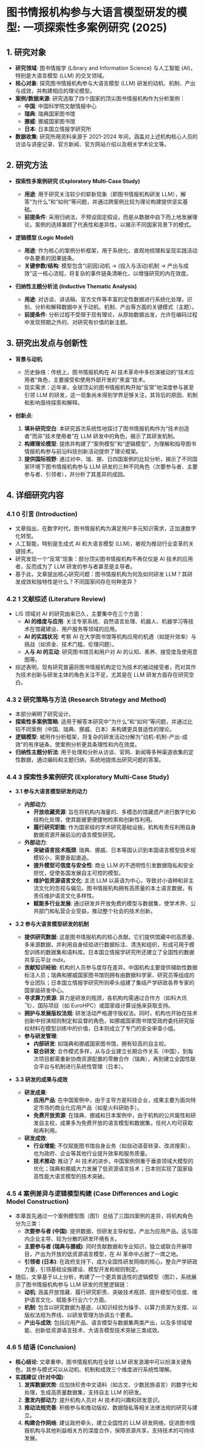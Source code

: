  # 图书情报机构参与大语言模型研发的模型: 一项探索性多案例研究 (2025)

## 1. 研究对象
- **研究领域**: 图书情报学 (Library and Information Science) 与人工智能 (AI)，特别是大语言模型 (LLM) 的交叉领域。
- **核心对象**: 探究图书情报机构参与大语言模型 (LLM) 研发的动机、机制、产出与成效，并构建相应的理论模型。
- **案例/数据来源**: 研究选取了四个国家的顶尖图书情报机构作为分析案例：
    - **中国**: 中国科学院文献情报中心
    - **瑞典**: 瑞典国家图书馆
    - **挪威**: 挪威国家图书馆
    - **日本**: 日本国立情报学研究所
- **数据收集**: 研究所用资料来源于 2021-2024 年间，涵盖对上述机构核心人员的访谈与讲座记录、官方新闻、官方网站介绍以及相关学术论文等。

## 2. 研究方法
- **探索性多案例研究 (Exploratory Multi-Case Study)**
    - **用途**: 用于研究关注较少的崭新现象（即图书情报机构研发 LLM），解答“为什么”和“如何”等问题，并通过跨案例比较为理论构建提供坚实基础。
    - **前提条件**: 采用归纳法，不预设固定假设，而是从数据中自下而上地发展理论。案例的选择兼顾了代表性和差异性，以揭示不同国家背景下的模式。

- **逻辑模型 (Logic Model)**
    - **用途**: 作为核心的案例分析框架，用于系统化、直观地梳理和呈现实践活动中各要素的因果链条。
    - **关键参数/结构**: 模型包含“(前因)动机 → (投入与活动)机制 → 产出与成效”这一核心流程，将复杂的事件链条清晰化，以增强研究的内在效度。

- **归纳性主题分析法 (Inductive Thematic Analysis)**
    - **用途**: 对访谈、讲话稿、官方文件等丰富的定性数据进行系统化处理，识别、分析和解释数据中关于动机、机制、产出等方面的关键模式（主题）。
    - **前提条件**: 分析过程不受限于现有理论，从原始数据出发，允许在编码过程中发现预期之外的、对研究有价值的新主题。

## 3. 研究出发点与创新性
- **背景与动机**:
    - 历史脉络：传统上，图书情报机构在 AI 技术革命中多扮演被动的“技术应用者”角色，主要接受和使用外部开发的“黑盒”技术。
    - 现实需求：近年来，全球顶尖的图书情报机构开始“反常”地深度参与甚至引领 LLM 的研发，这一现象尚未得到学界足够关注，其背后的原因、机制和影响亟待探索和解释。

- **创新点**:
    1. **填补研究空白**: 本研究首次系统性地探讨了图书情报机构作为“技术创造者”而非“技术使用者”在 LLM 研发中的角色，揭示了其研发机制。
    2. **构建理论模型**: 提炼并构建了“案例模型”和“逻辑模型”，为理解和指导图书情报机构参与前沿科技创新活动提供了理论框架。
    3. **提供国际视野**: 通过对中、瑞、挪、日四国案例的比较分析，揭示了不同国家环境下图书情报机构参与 LLM 研发的三种不同角色（次要参与者、主要参与者、引领者），并分析了其差异的成因。

## 4. 详细研究内容
### 4.1 0 引言 (Introduction)
- 文章指出，在数字时代，图书情报机构为满足用户多元知识需求，正加速数字化转型。
- 人工智能，特别是生成式 AI 和大语言模型 (LLM)，被视为推动行业变革的关键技术。
- 研究发现一个“反常”现象：部分顶尖图书情报机构不再仅仅是 AI 技术的应用者，反而成为了 LLM 研发的参与者甚至是主导者。
- 基于此，文章提出核心研究问题：图书情报机构为何及如何研发 LLM？其研发成效和独特性是什么？不同国家间存在何种差异？

### 4.2 1 文献综述 (Literature Review)
- LIS 领域对 AI 的研究由来已久，主要集中在三个方面：
    - **AI 的维度与应用**: 关注专家系统、自然语言处理、机器人、机器学习等技术在馆藏建设、用户服务等领域的应用。
    - **AI 的实践状况**: 考察 AI 在大学图书馆等机构应用的机遇（如提升效率）与挑战（如资金、技术门槛、伦理问题）。
    - **人与 AI 的互动**: 研究图书馆员和用户对 AI 的认知、素养、接受度及使用意图等。
- 综述表明，现有研究普遍将图书情报机构定位为技术的被动接受者，而对其作为技术创新与研发主体的角色关注不足，尤其是在 LLM 研发方面存在研究空白。

### 4.3 2 研究策略与方法 (Research Strategy and Method)
- 本部分阐明了研究设计。
- **探索性多案例策略**: 适用于解答本研究中“为什么”和“如何”等问题，并通过比较不同案例（中国、瑞典、挪威、日本）来构建更具普适性的理论。
- **逻辑模型**: 被用作分析框架，将复杂的研发活动分解为“动机-机制-产出-成效”的有序链条，使案例分析更具条理性和内在效度。
- **归纳性主题分析法**: 用于处理和分析从访谈、官网、新闻等多种渠道收集的定性数据，通过编码和主题归纳，系统地提炼出研究问题的答案。

### 4.4 3 探索性多案例研究 (Exploratory Multi-Case Study)
- **3.1 参与大语言模型研发的动力**
    - **内部动力**:
        - **开放收藏资源**: 旨在将机构内海量的、多模态的馆藏遗产进行数字化和结构化处理，使其能被更便捷地检索和创新性利用。
        - **履行研究职能**: 作为国家级的学术研究基础设施，机构有责任利用自身数据资源开展前沿的语言模型研究。
    - **外部动力**:
        - **突破语言技术瓶颈**: 瑞典、挪威、日本等国认识到本国语言模型技术规模较小，需要奋起直追。
        - **提升模型可信度与安全性**: 商业 LLM 的不透明性引发数据隐私和安全担忧，促使各国发展自主可控的模型。
        - **维护低资源语言文化**: 主流 LLM 以英语为中心，导致对小语种和非主流文化的忽视与偏见。图书情报机构拥有高质量的本土语言数据，有责任维护语言文化多样性。
        - **赋能多行业发展**: 通过研发并开放免费的模型与数据集，使学术界、公共部门和私营企业受益，推动整个社会的技术创新。

- **3.2 参与大语言模型研发的机制**
    - **提供研究数据**: 这是图书情报机构的核心贡献。它们提供馆藏中的高质量、多来源数据，并利用自身经验进行数据标注、清洗和组织，形成可用于模型训练的数据集和语料库。日本国立情报学研究所还建立了全国性的数据共享云平台 mdx。
    - **贡献知识经验**: 机构的人员参与度存在差异。中国机构主要提供辅助性数据标注人员；瑞典和挪威国家图书馆则拥有由数据科学家、研究员等组成的专业团队；日本国立情报学研究所则牵头组建了集结产学研政各界专家的国家级研发中心。
    - **寻求算力资源**: 算力是研发的瓶颈，各机构均需通过合作方（如科大讯飞）、国际项目（如 EuroHPC）或国家级计算设施来获取支持。
    - **拥护与发展版权法规**: 研发活动严格遵守版权法。同时，机构也开始在技术创新中扮演规则制定和监督的角色，如挪威国家图书馆受政府委托研究版权材料在模型训练中的价值，日本则成立了专门的安全审查小组。
    - **参与研发管理**:
        - **内部研发**: 如瑞典和挪威国家图书馆，拥有较高的自主权。
        - **联合研发**: 合作模式多样，从与企业建立长期合作关系（中国），到每次项目都需重新协商资源配置的零散合作（瑞典），再到建立全国性联合平台与机制进行系统性管理（日本）。

- **3.3 研发的成果与成效**
    - **研发成果**:
        - **应用产品**: 在中国案例中，由于主导方是科技企业，成果主要为面向特定市场的商业化应用产品（如星火科研助手）。
        - **免费开放资源**: 在瑞典、挪威和日本案例中，由于机构的公共属性和研发自主权，成果多为免费开放的语言模型和数据集，任何人均可获取和再利用。
    - **研发成效**:
        - **行业增能**: 不仅赋能图书馆自身业务（如自动语音转录、改进搜索），也为政府、企业等其他行业提升效率和服务质量。
        - **技术推动**: 推动了 AI 技术的进步。中国案例侧重于垂直领域大模型的优化；瑞典和挪威大力发展了低资源语言技术；日本则实现了国家级高性能大语言模型的技术突破。

### 4.5 4 案例差异与逻辑模型构建 (Case Differences and Logic Model Construction)
- 本章首先通过一个案例模型图（图1）总结了三国四案例的差异，将机构角色分为三类：
    - **次要参与者 (中国)**: 提供数据，但研发主导权低，产出为应用产品。这与国内企业主导、较为分散的研发环境有关。
    - **主要参与者 (瑞典与挪威)**: 同时贡献数据和专业知识，独立或联合开展项目，产出为开放的低资源语言模型，在 AI 革命中占据了一席之地。
    - **引领者 (日本)**: 在政府支持下，成为全国性研发网络的核心，整合产学研政力量，引领基础设施建设、模型开发和规则制定。
- 随后，文章基于以上分析，构建了一个更具普适性的逻辑模型（图2），系统展示了图书情报机构参与 LLM 研发的完整逻辑链：
    - **动机**: 涵盖开放馆藏、履行研究职责、突破技术瓶颈、提升模型可信度、维护语言文化、赋能多行业六个方面。
    - **机制**: 包含以研究数据为基底、以知识经验为操手、以算力资源为支撑、以版权法规为界线、以研发管理为协调五个要素。
    - **产出与成效**: 包括应用产品、语言模型与数据集两类产出，以及多领域增能、创新低资源语言技术、大语言模型技术突破三类成效。

### 4.6 5 结语 (Conclusion)
- **核心结论**: 文章重申，图书情报机构在全球 LLM 研发浪潮中可以扮演关键角色，其参与模式可以从动机、机制和成效三个维度进行系统性理解。
- **实践建议 (针对中国)**:
    1. **发挥数据优势**: 应加快珍贵中文语料（如古文、少数民族语言）的数字化和处理，生成高质量数据集，支持自主 LLM 的研发。
    2. **激发内部动力**: 提升机构人员对 AI 技术的兴趣和研发意识。
    3. **推动法规完善**: 积极参与和推动版权、数据隐私等相关法律法规的研究与建立。
    4. **构建合作网络**: 建议政府牵头，建立全国性的 LLM 研发网络，促进图书情报机构与其他利益相关方的深度合作，保障资源共享，支持技术的可持续发展。